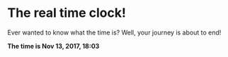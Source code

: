 # The real time clock!

Ever wanted to know what the time is? Well, your journey is about to end!

**The time is Nov 13, 2017, 18:03**